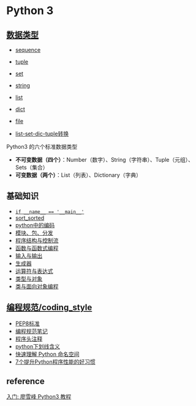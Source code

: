 # Python 3

## [数据类型](data_type)

- [sequence](data_type/sequence.md)
- [tuple](data_type/tuple.md)
- [set](data_type/set.md)
- [string](data_type/string.md)
- [list](data_type/list.md)
- [dict](data_type/dict.md)
- [file](data_type/file.md)

- [list-set-dic-tuple转换](data_type/list-set-dic-tuple转换.md)

Python3 的六个标准数据类型

- **不可变数据（四个）**：Number（数字）、String（字符串）、Tuple（元组）、Sets（集合）
- **可变数据（两个）**：List（列表）、Dictionary（字典）

## 基础知识

- [`if __name__ == '__main__'`](if__name__=='__main__'.md)
- [sort_sorted](sort_sorted.md)
- [python中的编码](python中的编码.pdf)
- [模块、包、分发](模块、包、分发.md)
- [程序结构与控制流](程序结构与控制流.md)
- [函数与函数式编程](函数与函数式编程.md)
- [输入与输出](输入与输出.md)
- [生成器](生成器.md)
- [运算符与表达式](运算符与表达式.md)
- [类型与对象](类型与对象.md)
- [类与面向对象编程](类与面向对象编程.md)

## [编程规范/coding_style](coding_style)

- [PEP8标准](coding_style/PEP8.md)
- [编程规范笔记](coding_style/编程规范.md)
- [程序头注释](coding_style/程序头注释.md)
- [python下划线含义](coding_style/python下划线含义.md)
- [快速理解 Python 命名空间](coding_style/快速理解Python命名空间.pdf)
- [7个提升Python程序性能的好习惯](coding_style/7个提升Python程序性能的好习惯.pdf)

## reference

[入门: 廖雪峰 Python3 教程](https://www.liaoxuefeng.com/wiki/0014316089557264a6b348958f449949df42a6d3a2e542c000)
